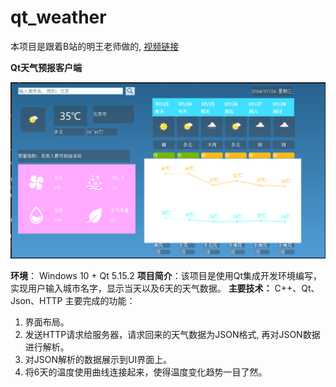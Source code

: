 # qt_weather

本项目是跟着B站的明王老师做的, [视频链接](https://www.bilibili.com/video/BV1D841147zt/?spm_id_from=333.788&vd_source=4992bcab0402409c8ebb9b5bb4afb1b3)


**Qt天气预报客户端** 

![](assets/ScreenShot.png)



**环境**： Windows 10 + Qt 5.15.2
**项目简介**：该项目是使用Qt集成开发环境编写，实现用户输入城市名字，显示当天以及6天的天气数据。
**主要技术：** C++、Qt、Json、HTTP
主要完成的功能：

1. 界面布局。
2. 发送HTTP请求给服务器，请求回来的天气数据为JSON格式, 再对JSON数据进行解析。
3. 对JSON解析的数据展示到UI界面上。
4. 将6天的温度使用曲线连接起来，使得温度变化趋势一目了然。
